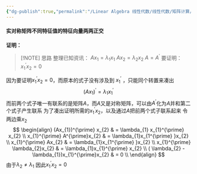 ```yaml
---
{"dg-publish":true,"permalink":"/Linear Algebra 线性代数/线性代数/矩阵计算/特征值与特征向量/定理：实对称矩阵不同特征值的特征向量两两正交/","tags":["线代","定理"]}
---
```


#### 实对称矩阵不同特征值的特征向量两两正交
**证明：**

> [!NOTE] 思路
> 整理已知资讯：
> $Ax_{1} = \lambda_{1}x_{1}$
> $Ax_{2} = \lambda_{2}x_{2}$
> $A = A^{\prime}$
> 要证明：$x_{1}^{\prime}x_{2} = 0$

因为要证明$x_{1}^{\prime}x_{2} = 0$，而原本的式子没有涉及到 $x_{1}^{\prime}$ ，只能同个转置来凑出
$$
(Ax_{1})^{\prime} = \lambda_{1} x_{1}^{\prime}  
$$
而前两个式子唯一有联系的是矩阵$A$，而$A$又是对称矩阵，可以由$A^{\prime}$化为$A$并和第二个式子产生联系
为了凑出证明所需的$x_{1}^{\prime}x_{2}$，以及通过$A$把前两个式子联系起来
令两边乘$x_{2}$
$$
\begin{align}
(Ax_{1})^{\prime} x_{2}  & = \lambda_{1} x_{1}^{\prime} x_{2} \\
x_{1}^{\prime} A^{\prime}x_{2}  & = \lambda_{1}x_{1^{\prime} }x_{2}   \\
x_{1}^{\prime} Ax_{2}  & = \lambda_{1}x_{1^{\prime} }x_{2}   \\ 
x_{1}^{\prime} \lambda_{2}x_{2}  & = \lambda_{1}x_{1}^{\prime} x_{2}   \\ 
( \lambda_{2} - \lambda_{1})x_{1}^{\prime}x_{2}  & = 0   \\
\end{align}
$$
由于$\lambda_{2} \ne \lambda_{1}$
因此$x_{1}^{\prime}x_{2} = 0$
